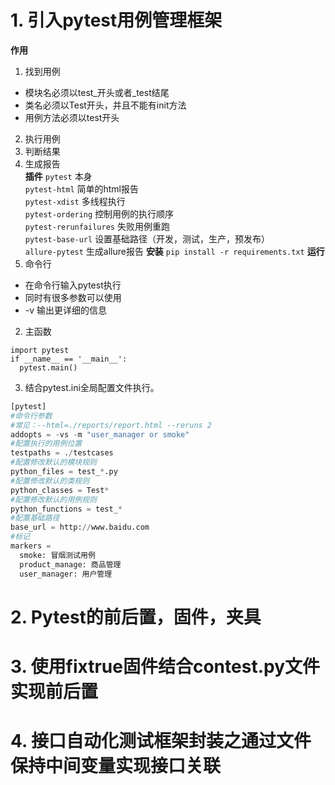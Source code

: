 # 1. 引入pytest用例管理框架
**作用**
1. 找到用例  
  - 模块名必须以test_开头或者_test结尾  
  - 类名必须以Test开头，并且不能有init方法  
  - 用例方法必须以test开头  
2. 执行用例
3. 判断结果
4. 生成报告  
**插件**
`pytest` 本身  
`pytest-html` 简单的html报告  
`pytest-xdist` 多线程执行  
`pytest-ordering` 控制用例的执行顺序  
`pytest-rerunfailures` 失败用例重跑  
`pytest-base-url` 设置基础路径（开发，测试，生产，预发布）  
`allure-pytest` 生成allure报告
**安装**
`pip install -r requirements.txt`
**运行**
1. 命令行
  - 在命令行输入pytest执行
  - 同时有很多参数可以使用
  - -v 输出更详细的信息
2. 主函数
```
import pytest
if __name__ == '__main__':
  pytest.main()
```
3. 结合pytest.ini全局配置文件执行。
``` python
[pytest]
#命令行参数
#常见：--html=./reports/report.html --reruns 2
addopts = -vs -m "user_manager or smoke"
#配置执行的用例位置
testpaths = ./testcases
#配置修改默认的模块规则
python_files = test_*.py
#配置修改默认的类规则
python_classes = Test*
#配置修改默认的用例规则
python_functions = test_*
#配置基础路径
base_url = http://www.baidu.com
#标记
markers =
  smoke: 冒烟测试用例
  product_manage: 商品管理
  user_manager: 用户管理
```
# 2. Pytest的前后置，固件，夹具
# 3. 使用fixtrue固件结合contest.py文件实现前后置
# 4. 接口自动化测试框架封装之通过文件保持中间变量实现接口关联
